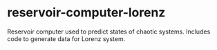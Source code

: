 # reservoir-computer-lorenz
Reservoir computer used to predict states of chaotic systems. Includes code to generate data for Lorenz system.
